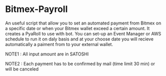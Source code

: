 # Bitmex-Payroll

An useful script that allow you to set an automated payment from Bitmex on a specific date or when your Bitmex wallet exceed a certain amount.
It creates a PyaRoll to use with bot. 
You can set-up an Event Manager or AWS schedule to run it on daly basis and at your choose date you will recieve automatically a paiment from to your external wallet.

NOTE1 : All input amount are in SATOSHI

NOTE2 : Each payment has to be confirmed by mail (time limit 30 min) or will be canceled
